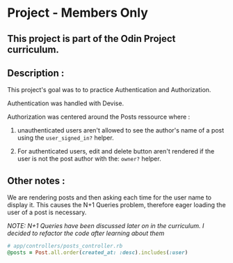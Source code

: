 # Project - Members Only

This project is part of the Odin Project curriculum.
---

## Description : 

This project's goal was to to practice Authentication and Authorization.

Authentication was handled with Devise.

Authorization was centered around the Posts ressource where : 

1. unauthenticated users aren't allowed to see the author's name of a post using  the ` user_signed_in? ` helper.

2. For authenticated users, edit and delete button aren't rendered if the user is not the post author with the: ` owner? ` helper.


## Other notes :

We are rendering posts and then asking each time for the user name to display it. This
causes the N+1 Queries problem, therefore eager loading the user of a post is necessary.

_NOTE: N+1 Queries have been discussed later on in the curriculum. I decided to refactor the code after learning about them_

```ruby
# app/controllers/posts_controller.rb
@posts = Post.all.order(created_at: :desc).includes(:user)
```
